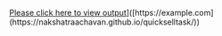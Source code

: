 [Please click  here to view output]([https://img.shields.io/badge/Visit-My_Website-brightgreen](https://nakshatraachavan.github.io/quickselltask/))]([https://example.com](https://nakshatraachavan.github.io/quickselltask/))

